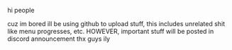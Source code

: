 hi people


cuz im bored ill be using github to upload stuff, this includes unrelated shit like menu progresses, etc. HOWEVER, important stuff will be posted in discord announcement thx guys ily

